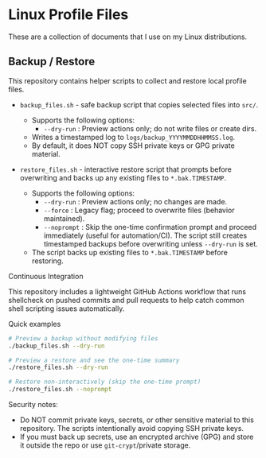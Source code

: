 # Linux Profile Files

These are a collection of documents that I use on my Linux distributions.

## Backup / Restore

This repository contains helper scripts to collect and restore local profile files.

- `backup_files.sh` - safe backup script that copies selected files into `src/`.

  - Supports the following options:
    - `--dry-run` : Preview actions only; do not write files or create dirs.
  - Writes a timestamped log to `logs/backup_YYYYMMDDHHMMSS.log`.
  - By default, it does NOT copy SSH private keys or GPG private material.

- `restore_files.sh` - interactive restore script that prompts before overwriting and backs up any existing files to `*.bak.TIMESTAMP`.
  - Supports the following options:
    - `--dry-run` : Preview actions only; no changes are made.
    - `--force` : Legacy flag; proceed to overwrite files (behavior maintained).
    - `--noprompt` : Skip the one-time confirmation prompt and proceed immediately (useful for automation/CI). The script still creates timestamped backups before overwriting unless `--dry-run` is set.
  - The script backs up existing files to `*.bak.TIMESTAMP` before restoring.

Continuous Integration

This repository includes a lightweight GitHub Actions workflow that runs shellcheck on pushed commits and pull requests to help catch common shell scripting issues automatically.

Quick examples

```bash
# Preview a backup without modifying files
./backup_files.sh --dry-run

# Preview a restore and see the one-time summary
./restore_files.sh --dry-run

# Restore non-interactively (skip the one-time prompt)
./restore_files.sh --noprompt
```

Security notes:

- Do NOT commit private keys, secrets, or other sensitive material to this repository. The scripts intentionally avoid copying SSH private keys.
- If you must back up secrets, use an encrypted archive (GPG) and store it outside the repo or use `git-crypt`/private storage.
